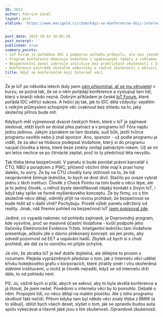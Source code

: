 ```yaml
---
ID: 3013
author: Patrick Zandl
layout: post
oldlink: 'https://www.marigold.cz/item/kdyz-se-konferencne-doji-internet-veci

  '
post_date: 2015-10-14 16:05:28
post_excerpt: ''
published: true
summary_points:
- IoT Forum je pořádáno IDC s podporou velkého průmyslu, ale bez jasného přínosu.
- Program konference dominuje Vodafone s opakovanými tématy a reklamou na EET.
- Bezpečnostní panel zahrnuje instituce bez praktických zkušeností s IoT.
- Konference postrádá skutečné odborníky a reálné zkušenosti z oblasti IoT.
title: Když se konferenčně dojí Internet věcí
---
```


<p>Že je IoT po několika letech (kdy jsem <a href="http://www.marigold.cz/item/chcete-zmenit-svet-venujte-pozornost-internetu-veci-a-velkym-datum">vám připomínal, ať se mu věnujete</a>) v kurzu, se pozná tak, že se o něm pořádají konference a vystupují tam lidi, který v branži nikdo nezná. Dobrým příkladem je české <a href="http://iotforum.cz">IoT Forum</a>, které pořádá IDC větřící sukces. A řešící jej tak, jak to IDC dělá vždycky: sepětím s velkým průmyslem schopným věc cvaknout bez ohledu na to, jaký skutečný přínos bude mít.</p>


<!--more-->

<p>Kdybych měl vyjmenovat dvacet českých firem, které v IoT je zajímavé sledovat, stěží bych se dostal přes patnáct a v programu IoT Fóra najdu jednu jedinou. Jakým zázrakem se tam dostala, suď bůh, jestli tvůrce programu osvítilo nebo ji znal sponzor. Ano, sponzor - už podle programu je vidět, že za akcí se hluboce podepsal Vodafone, který si do programu nacpal člověka a téma, které beze změny omílají patnáctým rokem. Už se mi ani letos nechce se po čtrnácté zeptat, proč to ty předchozí léta nevyšlo.</p>

<p>Tak třeba téma bezpečnosti. V panelu si bude povídat právní kancelář s ČTÚ, NBÚ a poradcem z PWC, přičemž všichni tihle mají k praxi hony daleko, to sorry. Že by na ČTÚ chodily tuny stížností na to, že lidi neoprávněně šmíruje lednička, to bych se dost divil. Stačilo po úvaze vybrat jednu z těch institucí. Člověk z Check Pointu na tom bude o něco lépe, ale je to jediný člověk, u něhož byste identifikovali nějaký kontakt s živým IoT, i když taky spíše ve formě myšlenkového konceptu. Že by firmy, co s tím skutečně něco dělají, odmítly přijít na rovinu prohlásit, že bezpečnost se bude řešit až v další vlně? Pochybuju. Prostě výběr panelu odtržený od reality. Jinak, náš firemní pohled na bezpečnost IoT <a href="http://www.marigold.cz/item/bezpecnost-ve-svete-internetu-veci">jsem popisoval zde</a>.</p>

<p>Jediné, co vypadá nakonec od pohledu zajímavě, je Doprovodný program, kde vysvitne, proč se masivně účastní Vodafone - kvůli podpoře jeho tlačenky Elektronické Evidence Tržeb. Inteligentní ledničku tam Vodafone presentuje, ačkoliv jde o dávno překonaný koncept: asi jen proto, aby odvedl pozornost od EET a uspávání hadů. Zbytek už bych si s chutí prohlédl, ale dát za to osmičku mi přijde úchylné.</p>

<p>Já vím, že zkratka IoT je teď dobře dojitelná, ale dělejme to prosím s rozumem. Plejáda vyprázněných představ o tom, jak z Internetu věcí udělat křivku hokejkového grafu v korporacích, které ztratily směr i víru okořeněná státními institucemi, u nichž je člověk nejradši, když se od internetu drží dále, to od pohledu není.</p>

<p>PS: Jo, vážně bych si přál, abych se seknul, aby to byla skvělá konference a já litoval, že jsem nešel. Povědomí o internetu věcí by to pomohlo. Debatě o něm. Propojení lidí, co něco dělají na malém písečku. Ale z toho programu skvělost fakt nečiší. Přitom kdyby tam byl někdo věci znalý třeba z BMW (a to slibují), oblízl bych všech deset, slyšet o tom, jak se opravdu budou auta spolu vykecávat a hlavně jaké jsou s tím zkušenosti. Opravdové zkušenosti.</p>